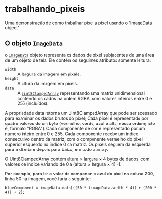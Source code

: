 # trabalhando_pixeis
Uma demonstração de como trabalhar pixel a pixel usando o 'ImageData object'
>        
<h2 id="The_ImageData_object">O objeto <code>ImageData</code></h2>

<p>o <a href="https://developer.mozilla.org/en-US/docs/Web/API/ImageData" title="The ImageData interface represents the underlying pixel data of an area of a <canvas> element. It is created using the ImageData() constructor or creator methods on the CanvasRenderingContext2D object associated with a canvas: createImageData() and getImageData(). It can also be used to set a part of the canvas by using putImageData()."><code>ImageData</code></a> objeto representa os dados de pixel subjacentes de uma área de um objeto de tela. Ele contém os seguintes atributos somente leitura:</p>

<dl>
 <dt><code>width</code></dt>
 <dd>A largura da imagem em pixels.</dd>
 <dt><code>height</code></dt>
 <dd>A altura da imagem em pixels.</dd>
 <dt><code>data</code></dt>
 <dd>A <a href="https://developer.mozilla.org/en-US/docs/Web/JavaScript/Reference/Global_Objects/Uint8ClampedArray" title="The Uint8ClampedArray typed array represents an array of 8-bit unsigned integers clamped to 0-255; if you specified a value that is out of the range of [0,255], 0 or 255 will be set instead; if you specify a non-integer, the nearest integer&nbsp;will be set. The contents are initialized to 0. Once established, you can reference elements in the array using the object's methods, or using standard array index syntax (that is, using bracket notation)."><code>Uint8ClampedArray</code></a> representando uma matriz unidimensional contendo os dados na ordem RGBA, com valores inteiros entre 0 e 255 (incluídos).</dd>
</dl>

<p>A propriedade data retorna um Uint8ClampedArray que pode ser acessado para examinar os dados brutos do pixel; Cada pixel é representado por quatro valores de um byte (vermelho, verde, azul e alfa, nessa ordem; isto é, formato "RGBA"). Cada componente de cor é representado por um número inteiro entre 0 e 255. Cada componente recebe um índice consecutivo dentro da matriz, com o componente vermelho do pixel superior esquerdo no índice 0 da matriz. Os pixels seguem da esquerda para a direita e depois para baixo, em todo o array.</p>

<p>O Uint8ClampedArray contém altura × largura × 4 bytes de dados, com valores de índice variando de 0 a (altura × largura × 4) -1.</p>

<p>Por exemplo, para ler o valor do componente azul do pixel na coluna 200, linha 50 na imagem, você faria o seguinte:</p>
<code>blueComponent = imageData.data[((50 * (imageData.width * 4)) + (200 * 4)) + 2];</code>
